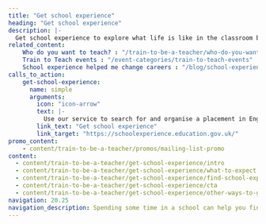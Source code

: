 ```yaml
---
title: "Get school experience"
heading: "Get school experience"
description: |-
  Get school experience to explore what life is like in the classroom before you start your initial teacher training (ITT). Discover if teaching is for you.
related_content:
    Who do you want to teach? : "/train-to-be-a-teacher/who-do-you-want-to-teach"
    Train to Teach events : "/event-categories/train-to-teach-events"
    School experience helped me change careers : "/blog/school-experience-helped-me-decide-to-switch"
calls_to_action:
    get-school-experience:
      name: simple
      arguments:
        icon: "icon-arrow"
        text: |-
          Use our service to search for and organise a placement in England.
        link_text: "Get school experience"
        link_target: "https://schoolexperience.education.gov.uk/"
promo_content:
    - content/train-to-be-a-teacher/promos/mailing-list-promo
content:
  - content/train-to-be-a-teacher/get-school-experience/intro
  - content/train-to-be-a-teacher/get-school-experience/what-to-expect
  - content/train-to-be-a-teacher/get-school-experience/find-school-experience
  - content/train-to-be-a-teacher/get-school-experience/cta
  - content/train-to-be-a-teacher/get-school-experience/other-ways-to-get-experience
navigation: 20.25
navigation_description: Spending some time in a school can help you find out more about teaching and even help you decide what kind of teacher you want to be.
---
```



